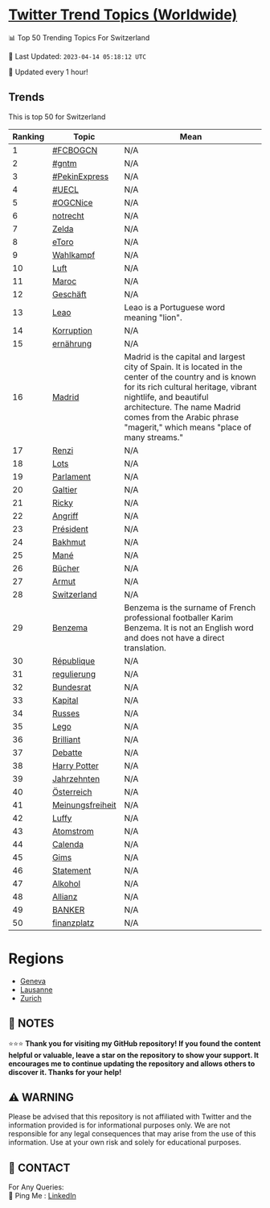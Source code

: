 [Twitter Trend Topics (Worldwide)](https://github.com/ErcinDedeoglu/Twitter-Trend-Topics)
==========


📊 Top 50 Trending Topics For Switzerland

📆 Last Updated: `2023-04-14 05:18:12 UTC`

🔧 Updated every 1 hour!


## Trends

This is top 50 for Switzerland

| Ranking | Topic | Mean |
| ------- | ------------ | ------------ |
| 1 | [#FCBOGCN](http://twitter.com/search?q=%23FCBOGCN) | N/A |
| 2 | [#gntm](http://twitter.com/search?q=%23gntm) | N/A |
| 3 | [#PekinExpress](http://twitter.com/search?q=%23PekinExpress) | N/A |
| 4 | [#UECL](http://twitter.com/search?q=%23UECL) | N/A |
| 5 | [#OGCNice](http://twitter.com/search?q=%23OGCNice) | N/A |
| 6 | [notrecht](http://twitter.com/search?q=notrecht) | N/A |
| 7 | [Zelda](http://twitter.com/search?q=Zelda) | N/A |
| 8 | [eToro](http://twitter.com/search?q=eToro) | N/A |
| 9 | [Wahlkampf](http://twitter.com/search?q=Wahlkampf) | N/A |
| 10 | [Luft](http://twitter.com/search?q=Luft) | N/A |
| 11 | [Maroc](http://twitter.com/search?q=Maroc) | N/A |
| 12 | [Geschäft](http://twitter.com/search?q=Gesch%c3%a4ft) | N/A |
| 13 | [Leao](http://twitter.com/search?q=Leao) | Leao is a Portuguese word meaning "lion". |
| 14 | [Korruption](http://twitter.com/search?q=Korruption) | N/A |
| 15 | [ernährung](http://twitter.com/search?q=ern%c3%a4hrung) | N/A |
| 16 | [Madrid](http://twitter.com/search?q=Madrid) | Madrid is the capital and largest city of Spain. It is located in the center of the country and is known for its rich cultural heritage, vibrant nightlife, and beautiful architecture. The name Madrid comes from the Arabic phrase "magerit," which means "place of many streams." |
| 17 | [Renzi](http://twitter.com/search?q=Renzi) | N/A |
| 18 | [Lots](http://twitter.com/search?q=Lots) | N/A |
| 19 | [Parlament](http://twitter.com/search?q=Parlament) | N/A |
| 20 | [Galtier](http://twitter.com/search?q=Galtier) | N/A |
| 21 | [Ricky](http://twitter.com/search?q=Ricky) | N/A |
| 22 | [Angriff](http://twitter.com/search?q=Angriff) | N/A |
| 23 | [Président](http://twitter.com/search?q=Pr%c3%a9sident) | N/A |
| 24 | [Bakhmut](http://twitter.com/search?q=Bakhmut) | N/A |
| 25 | [Mané](http://twitter.com/search?q=Man%c3%a9) | N/A |
| 26 | [Bücher](http://twitter.com/search?q=B%c3%bccher) | N/A |
| 27 | [Armut](http://twitter.com/search?q=Armut) | N/A |
| 28 | [Switzerland](http://twitter.com/search?q=Switzerland) | N/A |
| 29 | [Benzema](http://twitter.com/search?q=Benzema) | Benzema is the surname of French professional footballer Karim Benzema. It is not an English word and does not have a direct translation. |
| 30 | [République](http://twitter.com/search?q=R%c3%a9publique) | N/A |
| 31 | [regulierung](http://twitter.com/search?q=regulierung) | N/A |
| 32 | [Bundesrat](http://twitter.com/search?q=Bundesrat) | N/A |
| 33 | [Kapital](http://twitter.com/search?q=Kapital) | N/A |
| 34 | [Russes](http://twitter.com/search?q=Russes) | N/A |
| 35 | [Lego](http://twitter.com/search?q=Lego) | N/A |
| 36 | [Brilliant](http://twitter.com/search?q=Brilliant) | N/A |
| 37 | [Debatte](http://twitter.com/search?q=Debatte) | N/A |
| 38 | [Harry Potter](http://twitter.com/search?q=Harry+Potter) | N/A |
| 39 | [Jahrzehnten](http://twitter.com/search?q=Jahrzehnten) | N/A |
| 40 | [Österreich](http://twitter.com/search?q=%c3%96sterreich) | N/A |
| 41 | [Meinungsfreiheit](http://twitter.com/search?q=Meinungsfreiheit) | N/A |
| 42 | [Luffy](http://twitter.com/search?q=Luffy) | N/A |
| 43 | [Atomstrom](http://twitter.com/search?q=Atomstrom) | N/A |
| 44 | [Calenda](http://twitter.com/search?q=Calenda) | N/A |
| 45 | [Gims](http://twitter.com/search?q=Gims) | N/A |
| 46 | [Statement](http://twitter.com/search?q=Statement) | N/A |
| 47 | [Alkohol](http://twitter.com/search?q=Alkohol) | N/A |
| 48 | [Allianz](http://twitter.com/search?q=Allianz) | N/A |
| 49 | [BANKER](http://twitter.com/search?q=BANKER) | N/A |
| 50 | [finanzplatz](http://twitter.com/search?q=finanzplatz) | N/A |



# Regions

* [Geneva](</Switzerland/Geneva.md>)
* [Lausanne](</Switzerland/Lausanne.md>)
* [Zurich](</Switzerland/Zurich.md>)



## 📝 NOTES

⭐⭐⭐ **Thank you for visiting my GitHub repository! If you found the content helpful or valuable, leave a star on the repository to show your support. It encourages me to continue updating the repository and allows others to discover it. Thanks for your help!**


## ⚠️ WARNING

Please be advised that this repository is not affiliated with Twitter and the information provided is for informational purposes only. We are not responsible for any legal consequences that may arise from the use of this information. Use at your own risk and solely for educational purposes.


## 📨 CONTACT

 For Any Queries:  
            🏓 Ping Me : [LinkedIn](https://www.linkedin.com/in/ercindedeoglu/)
